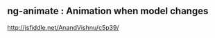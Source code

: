 

ng-animate : Animation when model changes
-----------------------------------------
http://jsfiddle.net/AnandVishnu/c5p39/

